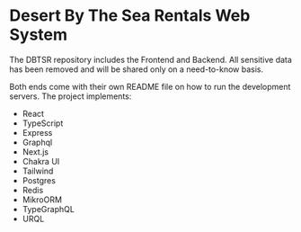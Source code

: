 # Desert By The Sea Rentals Web System

The DBTSR repository includes the Frontend and Backend.
All sensitive data has been removed and will be shared only on a need-to-know basis.

Both ends come with their own README file on how to run the development servers.
The project implements:

- React
- TypeScript
- Express
- Graphql
- Next.js
- Chakra UI
- Tailwind
- Postgres
- Redis
- MikroORM
- TypeGraphQL
- URQL
